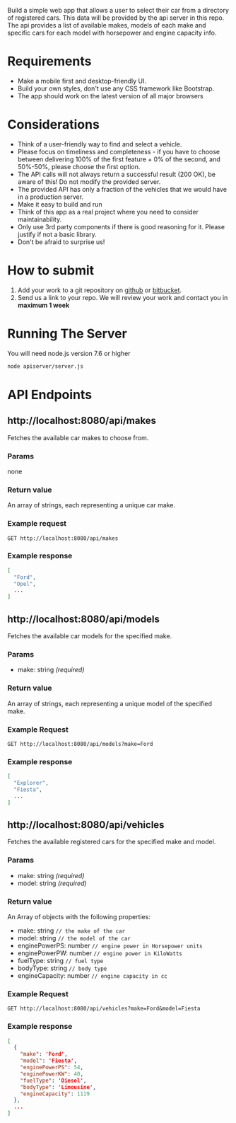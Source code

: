 
Build a simple web app that allows a user to select their car from a directory of registered cars.
This data will be provided by the api server in this repo.
The api provides a list of available makes, models of each make and specific cars for each model with horsepower and engine capacity info.

# Requirements

- Make a mobile first and desktop-friendly UI.
- Build your own styles, don't use any CSS framework like Bootstrap.
- The app should work on the latest version of all major browsers

# Considerations

- Think of a user-friendly way to find and select a vehicle.
- Please focus on timeliness and completeness - if you have to choose between delivering 100% of the first feature + 0% of the second, and 50%-50%, please choose the first option.
- The API calls will not always return a successful result (200 OK), be aware of this! Do not modify the provided server.
- The provided API has only a fraction of the vehicles that we would have in a production server.
- Make it easy to build and run
- Think of this app as a real project where you need to consider maintainability.
- Only use 3rd party components if there is good reasoning for it. Please justify if not a basic library.
- Don't be afraid to surprise us!

# How to submit

1. Add your work to a git repository on [github](github.com) or [bitbucket](bitbucket.org).
2. Send us a link to your repo. We will review your work and contact you in **maximum 1 week**

# Running The Server

You will need node.js version 7.6 or higher

```bash
node apiserver/server.js
```

# API Endpoints

## http://localhost:8080/api/makes

Fetches the available car makes to choose from.

### Params

none

### Return value

An array of strings, each representing a unique car make.

### Example request

`GET http://localhost:8080/api/makes`

### Example response

```json
[
  "Ford",
  "Opel",
  ...
]
```

## http://localhost:8080/api/models

Fetches the available car models for the specified make.

### Params

- make: string _(required)_

### Return value

An array of strings, each representing a unique model of the specified make.

### Example Request

`GET http://localhost:8080/api/models?make=Ford`

### Example response

```json
[
  "Explorer",
  "Fiesta",
  ...
]
```

## http://localhost:8080/api/vehicles

Fetches the available registered cars for the specified make and model.

### Params

- make: string _(required)_
- model: string _(required)_

### Return value

An Array of objects with the following properties:

- make: string `// the make of the car`
- model: string `// the model of the car`
- enginePowerPS: number `// engine power in Horsepower units`
- enginePowerPW: number `// engine power in KiloWatts`
- fuelType: string `// fuel type`
- bodyType: string `// body type`
- engineCapacity: number `// engine capacity in cc`

### Example Request

`GET http://localhost:8080/api/vehicles?make=Ford&model=Fiesta`

### Example response

```json
[
  {
    "make": 'Ford',
    "model": 'Fiesta',
    "enginePowerPS": 54,
    "enginePowerKW": 40,
    "fuelType": 'Diesel',
    "bodyType": 'Limousine',
    "engineCapacity": 1119
  },
  ...
]
```
